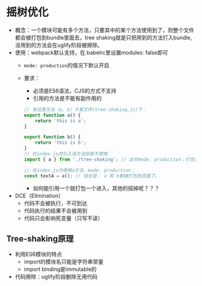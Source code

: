 # 摇树优化

- 概念：一个模块可能有多个方法，只要其中的某个方法使用到了，则整个文件都会被打包到bundle里面去，tree shaking就是只把用到的方法打入bundle, 没用到的方法会在uglify阶段被擦除。
- 使用：webpack默认支持，在.babelrc里设置modules: false即可
  - `mode: production`的情况下默认开启
  - 要求：
  
    - 必须是ES6语法，CJS的方式不支持
    - 引用的方法是不能有副作用的
  
    ```js
    // 有任意方法（a, b）于某文件(tree-shaking.js)下：
    export function a() {
        return 'this is a';
    }
    
    export function b() {
        return 'this is b';
    }
    // 在index.js内引入该方法但是不使用
    import { a } from './tree-shaking'; // 此时mode: production；打包出来的内容是没有a和b方法的内容的
    
    // 在index.js内使用a方法，mode: production；
    const textA = a(); // 结论是： a 和 b都被打包到页面了。
    
    ```
  
    - 如何能引用一个就打包一个进入，其他的摇掉呢？？？
- DCE（Elimination）
  - 代码不会被执行，不可到达
  - 代码执行的结果不会被用到
  - 代码只会影响死变量（只写不读）

## Tree-shaking原理

- 利用ES6模块的特点
  - import的模块名只能是字符串常量
  - import binding是immutable的
- 代码擦除：uglify阶段删除无用代码